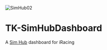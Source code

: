 ![SimHub02](https://github.com/user-attachments/assets/47c88556-fd3b-41c7-9dae-882e679f5450)

# TK-SimHubDashboard
A [Sim Hub](https://www.simhubdash.com/) dashboard for iRacing



